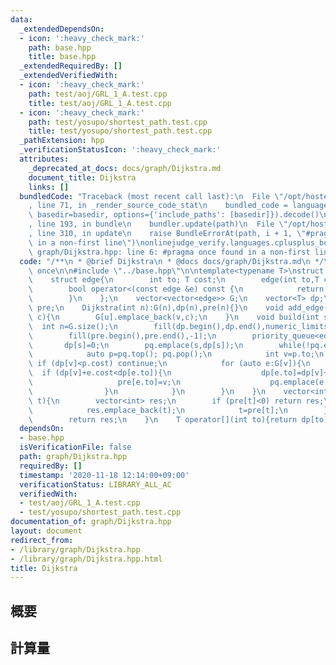 ```yaml
---
data:
  _extendedDependsOn:
  - icon: ':heavy_check_mark:'
    path: base.hpp
    title: base.hpp
  _extendedRequiredBy: []
  _extendedVerifiedWith:
  - icon: ':heavy_check_mark:'
    path: test/aoj/GRL_1_A.test.cpp
    title: test/aoj/GRL_1_A.test.cpp
  - icon: ':heavy_check_mark:'
    path: test/yosupo/shortest_path.test.cpp
    title: test/yosupo/shortest_path.test.cpp
  _pathExtension: hpp
  _verificationStatusIcon: ':heavy_check_mark:'
  attributes:
    _deprecated_at_docs: docs/graph/Dijkstra.md
    document_title: Dijkstra
    links: []
  bundledCode: "Traceback (most recent call last):\n  File \"/opt/hostedtoolcache/Python/3.9.0/x64/lib/python3.9/site-packages/onlinejudge_verify/documentation/build.py\"\
    , line 71, in _render_source_code_stat\n    bundled_code = language.bundle(stat.path,\
    \ basedir=basedir, options={'include_paths': [basedir]}).decode()\n  File \"/opt/hostedtoolcache/Python/3.9.0/x64/lib/python3.9/site-packages/onlinejudge_verify/languages/cplusplus.py\"\
    , line 193, in bundle\n    bundler.update(path)\n  File \"/opt/hostedtoolcache/Python/3.9.0/x64/lib/python3.9/site-packages/onlinejudge_verify/languages/cplusplus_bundle.py\"\
    , line 310, in update\n    raise BundleErrorAt(path, i + 1, \"#pragma once found\
    \ in a non-first line\")\nonlinejudge_verify.languages.cplusplus_bundle.BundleErrorAt:\
    \ graph/Dijkstra.hpp: line 6: #pragma once found in a non-first line\n"
  code: "/**\n * @brief Dijkstra\n * @docs docs/graph/Dijkstra.md\n */\n\n#pragma\
    \ once\n\n#include \"../base.hpp\"\n\ntemplate<typename T>\nstruct Dijkstra{\n\
    \    struct edge{\n        int to; T cost;\n        edge(int to,T cost):to(to),cost(cost){}\n\
    \        bool operator<(const edge &e) const {\n            return cost>e.cost;\n\
    \        }\n    };\n    vector<vector<edge>> G;\n    vector<T> dp;\n    vector<int>\
    \ pre;\n    Dijkstra(int n):G(n),dp(n),pre(n){}\n    void add_edge(int u,int v,T\
    \ c){\n        G[u].emplace_back(v,c);\n    }\n    void build(int s){\n      \
    \  int n=G.size();\n        fill(dp.begin(),dp.end(),numeric_limits<T>::max());\n\
    \        fill(pre.begin(),pre.end(),-1);\n        priority_queue<edge> pq;\n \
    \       dp[s]=0;\n        pq.emplace(s,dp[s]);\n        while(!pq.empty()){\n\
    \            auto p=pq.top(); pq.pop();\n            int v=p.to;\n           \
    \ if (dp[v]<p.cost) continue;\n            for (auto e:G[v]){\n              \
    \  if (dp[v]+e.cost<dp[e.to]){\n                    dp[e.to]=dp[v]+e.cost;\n \
    \                   pre[e.to]=v;\n                    pq.emplace(e.to,dp[e.to]);\n\
    \                }\n            }\n        }\n    }\n    vector<int> restore(int\
    \ t){\n        vector<int> res;\n        if (pre[t]<0) return res;\n        while(~t){\n\
    \            res.emplace_back(t);\n            t=pre[t];\n        }\n        reverse(res.begin(),res.end());\n\
    \        return res;\n    }\n    T operator[](int to){return dp[to];}\n};"
  dependsOn:
  - base.hpp
  isVerificationFile: false
  path: graph/Dijkstra.hpp
  requiredBy: []
  timestamp: '2020-11-18 12:14:00+09:00'
  verificationStatus: LIBRARY_ALL_AC
  verifiedWith:
  - test/aoj/GRL_1_A.test.cpp
  - test/yosupo/shortest_path.test.cpp
documentation_of: graph/Dijkstra.hpp
layout: document
redirect_from:
- /library/graph/Dijkstra.hpp
- /library/graph/Dijkstra.hpp.html
title: Dijkstra
---
```

## 概要

## 計算量